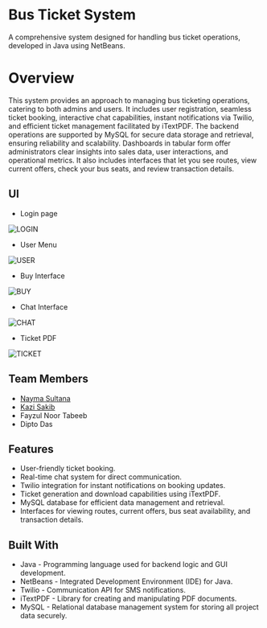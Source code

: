 # Bus Ticket System
A comprehensive system designed for handling bus ticket operations, developed in Java using NetBeans.

# Overview
This system provides an approach to managing bus ticketing operations, catering to both admins and users. It includes user registration, seamless ticket booking, interactive chat capabilities, instant notifications via Twilio, and efficient ticket management facilitated by iTextPDF. The backend operations are supported by MySQL for secure data storage and retrieval, ensuring reliability and scalability. Dashboards in tabular form offer administrators clear insights into sales data, user interactions, and operational metrics. It also includes interfaces that let you see routes, view current offers, check your bus seats, and review transaction details.


## UI
* Login page
  
![LOGIN](https://github.com/kzsakib/recipe-recommender/assets/101088043/10348c00-de33-43ac-8c68-ebdb8b7bfe17)
* User Menu
  
![USER](https://github.com/kzsakib/recipe-recommender/assets/101088043/976debe9-1a47-40b3-a69b-3c626d184c79)
* Buy Interface
  
![BUY](https://github.com/kzsakib/recipe-recommender/assets/101088043/50fd8fa5-aa44-4e73-9612-8e23f77c898f)
* Chat Interface
  
![CHAT](https://github.com/kzsakib/recipe-recommender/assets/101088043/7f553eae-1d19-4819-80bf-27536651fe4b)
* Ticket PDF
  
![TICKET](https://github.com/kzsakib/recipe-recommender/assets/101088043/a77f960b-3112-424a-9bd9-d5f585d3dd42)



## Team Members
* [Nayma Sultana](https://github.com/naymaSultana)
* [Kazi Sakib](https://github.com/kzsakib)
* Fayzul Noor Tabeeb
* Dipto Das

## Features
* User-friendly ticket booking.
* Real-time chat system for direct communication.
* Twilio integration for instant notifications on booking updates.
* Ticket generation and download capabilities using iTextPDF.
* MySQL database for efficient data management and retrieval.
* Interfaces for viewing routes, current offers, bus seat availability, and transaction details.

## Built With
* Java - Programming language used for backend logic and GUI development.
* NetBeans - Integrated Development Environment (IDE) for Java.
* Twilio - Communication API for SMS notifications.
* iTextPDF - Library for creating and manipulating PDF documents.
* MySQL - Relational database management system for storing all project data securely.

